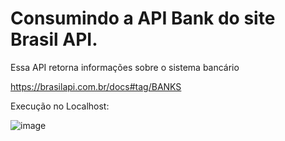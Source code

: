 # Consumindo a API Bank do site Brasil API.

Essa API retorna informações sobre o sistema bancário

https://brasilapi.com.br/docs#tag/BANKS

Execução no Localhost:

![image](https://user-images.githubusercontent.com/6372185/214720677-8b4db89a-4f9e-491c-a841-d211f35577d3.png)

